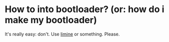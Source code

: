 # How to into bootloader? (or: how do i make my bootloader)
It's really easy: don't. Use [limine](https://github.com/limine-bootloader/limine) or something. Please.